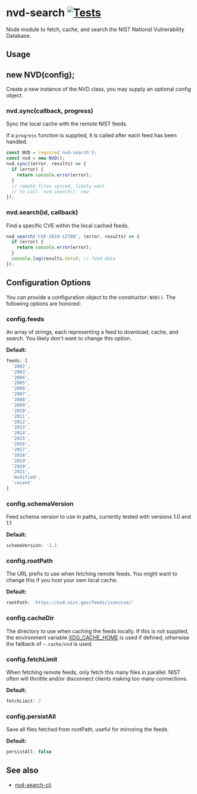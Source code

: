 # nvd-search [![Tests](https://github.com/travispaul/node-nvd-search/actions/workflows/test.yml/badge.svg)](https://github.com/travispaul/node-nvd-search/actions/workflows/test.yml)

Node module to fetch, cache, and search the NIST National Vulnerability Database.

## Usage

## new NVD(config);

Create a new instance of the NVD class, you may supply an optional config object.

### nvd.sync(callback, progress)

Sync the local cache with the remote NIST feeds.

If a `progress` function is supplied, it is called after each feed has been handled.

```js
const NVD = require('nvd-search');
const nvd = new NVD();
nvd.sync((error, results) => {
  if (error) {
    return console.error(error);
  }
  // remote files synced, likely want
  // to call `nvd.search()` now
});
```

### nvd.search(id, callback)

Find a specific CVE within the local cached feeds.

```js
nvd.search('CVE-2019-12780', (error, results) => {
  if (error) {
    return console.error(error);
  }
  console.log(results.data); // feed data
});
```

## Configuration Options

You can provide a configuration object to the constructor: `NVD()`.
The following options are honored:

### config.feeds

An array of strings, each representing a feed to download, cache, and search.
You likely don't want to change this option.

**Default:**

```js
feeds: [
  '2002',
  '2003',
  '2004',
  '2005',
  '2006',
  '2007',
  '2008',
  '2009',
  '2010',
  '2011',
  '2012',
  '2013',
  '2014',
  '2015',
  '2016',
  '2017',
  '2018',
  '2019',
  '2020',
  '2021',
  'modified',
  'recent'
]
```

### config.schemaVersion

Feed schema version to use in paths, currently tested with versions 1.0 and 1.1

**Default:**

```js
schemaVersion: '1.1'
```

### config.rootPath

The URL prefix to use when fetching remote feeds. You might want to change
this if you host your own local cache.

**Default:**

```js
rootPath: 'https://nvd.nist.gov/feeds/json/cve/'
```

### config.cacheDir

The directory to use when caching the feeds locally.
If this is not supplied, the environment variable [XDG_CACHE_HOME](https://standards.freedesktop.org/basedir-spec/basedir-spec-latest.html)
is used if defined, otherwise the fallback of `~.cache/nvd` is used.

### config.fetchLimit

When fetching remote feeds, only fetch this many files in parallel.
NIST often will throttle and/or disconnect clients making too many connections.

**Default:**

```js
fetchLimit: 2
```

### config.persistAll

Save all files fetched from rootPath, useful for mirroring the feeds.

**Default:**

```js
persistAll: false
```

## See also

- [nvd-search-cli](https://github.com/travispaul/node-nvd-search-cli)
